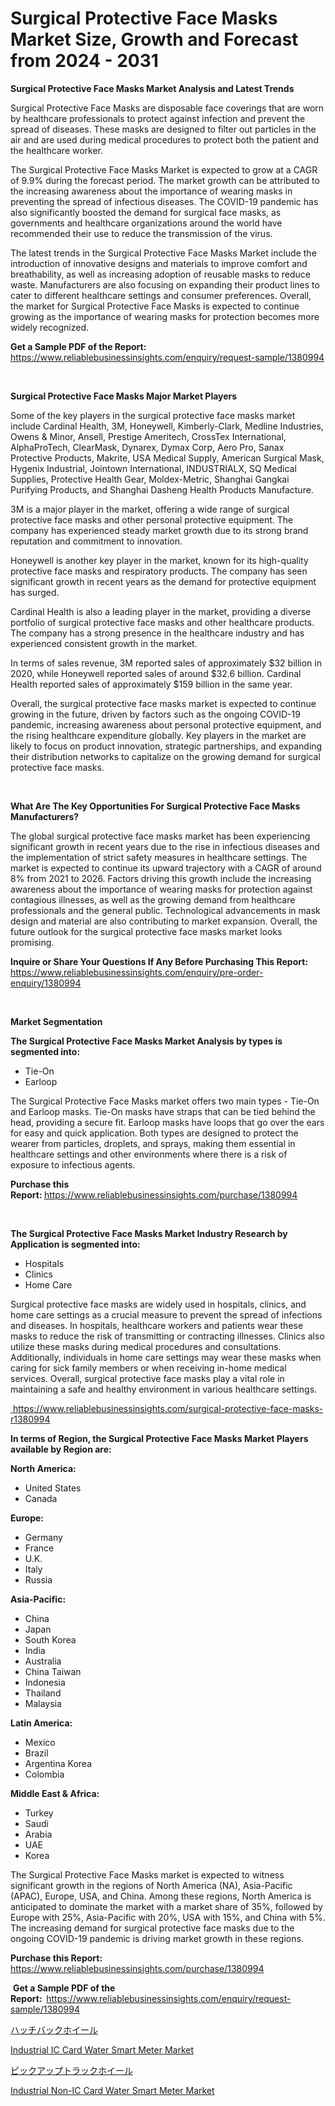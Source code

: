 <p><h1>Surgical Protective Face Masks Market Size, Growth and Forecast from 2024 - 2031</h1></p><p><strong>Surgical Protective Face Masks Market Analysis and Latest Trends</strong></p>
<p><p>Surgical Protective Face Masks are disposable face coverings that are worn by healthcare professionals to protect against infection and prevent the spread of diseases. These masks are designed to filter out particles in the air and are used during medical procedures to protect both the patient and the healthcare worker.</p><p>The Surgical Protective Face Masks Market is expected to grow at a CAGR of 9.9% during the forecast period. The market growth can be attributed to the increasing awareness about the importance of wearing masks in preventing the spread of infectious diseases. The COVID-19 pandemic has also significantly boosted the demand for surgical face masks, as governments and healthcare organizations around the world have recommended their use to reduce the transmission of the virus.</p><p>The latest trends in the Surgical Protective Face Masks Market include the introduction of innovative designs and materials to improve comfort and breathability, as well as increasing adoption of reusable masks to reduce waste. Manufacturers are also focusing on expanding their product lines to cater to different healthcare settings and consumer preferences. Overall, the market for Surgical Protective Face Masks is expected to continue growing as the importance of wearing masks for protection becomes more widely recognized.</p></p>
<p><strong>Get a Sample PDF of the Report:&nbsp;</strong> <a href="https://www.reliablebusinessinsights.com/enquiry/request-sample/1380994">https://www.reliablebusinessinsights.com/enquiry/request-sample/1380994</a></p>
<p>&nbsp;</p>
<p><strong>Surgical Protective Face Masks Major Market Players</strong></p>
<p><p>Some of the key players in the surgical protective face masks market include Cardinal Health, 3M, Honeywell, Kimberly-Clark, Medline Industries, Owens & Minor, Ansell, Prestige Ameritech, CrossTex International, AlphaProTech, ClearMask, Dynarex, Dymax Corp, Aero Pro, Sanax Protective Products, Makrite, USA Medical Supply, American Surgical Mask, Hygenix Industrial, Jointown International, INDUSTRIALX, SQ Medical Supplies, Protective Health Gear, Moldex-Metric, Shanghai Gangkai Purifying Products, and Shanghai Dasheng Health Products Manufacture.</p><p>3M is a major player in the market, offering a wide range of surgical protective face masks and other personal protective equipment. The company has experienced steady market growth due to its strong brand reputation and commitment to innovation.</p><p>Honeywell is another key player in the market, known for its high-quality protective face masks and respiratory products. The company has seen significant growth in recent years as the demand for protective equipment has surged.</p><p>Cardinal Health is also a leading player in the market, providing a diverse portfolio of surgical protective face masks and other healthcare products. The company has a strong presence in the healthcare industry and has experienced consistent growth in the market.</p><p>In terms of sales revenue, 3M reported sales of approximately $32 billion in 2020, while Honeywell reported sales of around $32.6 billion. Cardinal Health reported sales of approximately $159 billion in the same year.</p><p>Overall, the surgical protective face masks market is expected to continue growing in the future, driven by factors such as the ongoing COVID-19 pandemic, increasing awareness about personal protective equipment, and the rising healthcare expenditure globally. Key players in the market are likely to focus on product innovation, strategic partnerships, and expanding their distribution networks to capitalize on the growing demand for surgical protective face masks.</p></p>
<p>&nbsp;</p>
<p><strong>What Are The Key Opportunities For Surgical Protective Face Masks Manufacturers?</strong></p>
<p><p>The global surgical protective face masks market has been experiencing significant growth in recent years due to the rise in infectious diseases and the implementation of strict safety measures in healthcare settings. The market is expected to continue its upward trajectory with a CAGR of around 8% from 2021 to 2026. Factors driving this growth include the increasing awareness about the importance of wearing masks for protection against contagious illnesses, as well as the growing demand from healthcare professionals and the general public. Technological advancements in mask design and material are also contributing to market expansion. Overall, the future outlook for the surgical protective face masks market looks promising.</p></p>
<p><strong>Inquire or Share Your Questions If Any Before Purchasing This Report:</strong> <a href="https://www.reliablebusinessinsights.com/enquiry/pre-order-enquiry/1380994">https://www.reliablebusinessinsights.com/enquiry/pre-order-enquiry/1380994</a></p>
<p>&nbsp;</p>
<p><strong>Market Segmentation</strong></p>
<p><strong>The Surgical Protective Face Masks Market Analysis by types is segmented into:</strong></p>
<p><ul><li>Tie-On</li><li>Earloop</li></ul></p>
<p><p>The Surgical Protective Face Masks market offers two main types - Tie-On and Earloop masks. Tie-On masks have straps that can be tied behind the head, providing a secure fit. Earloop masks have loops that go over the ears for easy and quick application. Both types are designed to protect the wearer from particles, droplets, and sprays, making them essential in healthcare settings and other environments where there is a risk of exposure to infectious agents.</p></p>
<p><strong>Purchase this Report:&nbsp;</strong><a href="https://www.reliablebusinessinsights.com/purchase/1380994">https://www.reliablebusinessinsights.com/purchase/1380994</a></p>
<p>&nbsp;</p>
<p><strong>The Surgical Protective Face Masks Market Industry Research by Application is segmented into:</strong></p>
<p><ul><li>Hospitals</li><li>Clinics</li><li>Home Care</li></ul></p>
<p><p>Surgical protective face masks are widely used in hospitals, clinics, and home care settings as a crucial measure to prevent the spread of infections and diseases. In hospitals, healthcare workers and patients wear these masks to reduce the risk of transmitting or contracting illnesses. Clinics also utilize these masks during medical procedures and consultations. Additionally, individuals in home care settings may wear these masks when caring for sick family members or when receiving in-home medical services. Overall, surgical protective face masks play a vital role in maintaining a safe and healthy environment in various healthcare settings.</p></p>
<p><a href="https://www.reliablebusinessinsights.com/surgical-protective-face-masks-r1380994">&nbsp;https://www.reliablebusinessinsights.com/surgical-protective-face-masks-r1380994</a></p>
<p><strong>In terms of Region, the Surgical Protective Face Masks Market Players available by Region are:</strong></p>
<p>
    <p> <strong> North America: </strong>
        <ul>
            <li>United States</li>
            <li>Canada</li>
        </ul>
        </p> 
    <p> <strong> Europe: </strong>
        <ul>
            <li>Germany</li>
            <li>France</li>
            <li>U.K.</li>
            <li>Italy</li>
            <li>Russia</li>
        </ul>
        </p> 
    <p> <strong> Asia-Pacific: </strong>
        <ul>
            <li>China</li>
            <li>Japan</li>
            <li>South Korea</li>
            <li>India</li>
            <li>Australia</li>
            <li>China Taiwan</li>
            <li>Indonesia</li>
            <li>Thailand</li>
            <li>Malaysia</li>
        </ul>
        </p> 
    <p> <strong> Latin America: </strong>
        <ul>
            <li>Mexico</li>
            <li>Brazil</li>
            <li>Argentina Korea</li>
            <li>Colombia</li>
        </ul>
        </p> 
    <p> <strong> Middle East & Africa: </strong>
        <ul>
            <li>Turkey</li>
            <li>Saudi</li>
            <li>Arabia</li>
            <li>UAE</li>
            <li>Korea</li>
        </ul>
    </p>
    </p>
<p><p>The Surgical Protective Face Masks market is expected to witness significant growth in the regions of North America (NA), Asia-Pacific (APAC), Europe, USA, and China. Among these regions, North America is anticipated to dominate the market with a market share of 35%, followed by Europe with 25%, Asia-Pacific with 20%, USA with 15%, and China with 5%. The increasing demand for surgical protective face masks due to the ongoing COVID-19 pandemic is driving market growth in these regions.</p></p>
<p><strong>Purchase this Report: </strong><a href="https://www.reliablebusinessinsights.com/purchase/1380994">https://www.reliablebusinessinsights.com/purchase/1380994</a></p>
<p>&nbsp;<strong>Get a Sample PDF of the Report:&nbsp;&nbsp;</strong><a href="https://www.reliablebusinessinsights.com/enquiry/request-sample/1380994">https://www.reliablebusinessinsights.com/enquiry/request-sample/1380994</a></p>
<p><strong></strong></p>
<p><p><a href="https://github.com/hardee896/Market-Research-Report-List-2/blob/main/2826751169017.md">ハッチバックホイール</a></p><p><a href="https://github.com/whpnbwim9/Market-Research-Report-List-1/blob/main/industrial-ic-card-water-smart-meter-market.md">Industrial IC Card Water Smart Meter Market</a></p><p><a href="https://github.com/Andrewones2023/Market-Research-Report-List-1/blob/main/1522949169018.md">ピックアップトラックホイール</a></p><p><a href="https://github.com/thereveren80/Market-Research-Report-List-1/blob/main/industrial-non-ic-card-water-smart-meter-market.md">Industrial Non-IC Card Water Smart Meter Market</a></p></p>
